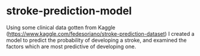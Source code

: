# stroke-prediction-model
Using some clinical data gotten from Kaggle (https://www.kaggle.com/fedesoriano/stroke-prediction-dataset) I created a model to predict the probability of developing a stroke, and examined the factors which are most predictive of developing one. 
